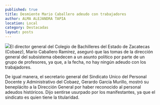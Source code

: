 ```yaml
---
published: true
title: Desmiente Mario Caballero adeudo con trabajadores
author: ALMA ALEJANDRA TAPIA
location: Local
category: Destacadas
layout: posts
---
```


![](http://i.imgur.com/hebEhcKm.jpg)El director general del Colegio de Bachilleres del Estado de Zacatecas (Cobaez), Mario Caballero Ramírez, aseguró que las tomas de la dirección general del subsistema obedecen a un asunto político por parte de un grupo de profesores, ya que, a la fecha, no hay ningún adeudo con los trabajadores. 

De igual manera, el secretario general del Sindicato Unico del Personal Docente y Administrativo del Cobaez, Gerardo García Murillo, mostró su beneplácito a la Dirección General por haber reconocido al personal adeudos históricos. Dijo sentirse usurpado por los manifestantes, ya que el sindicato es quien tiene la titularidad.
